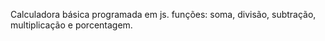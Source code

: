 Calculadora básica programada em js.
funções: soma, divisão, subtração, multiplicação e porcentagem.
